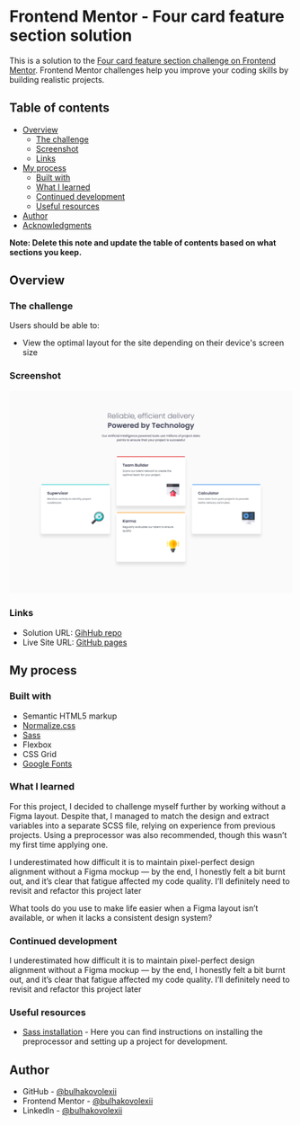 # Frontend Mentor - Four card feature section solution

This is a solution to the [Four card feature section challenge on Frontend Mentor](https://www.frontendmentor.io/challenges/four-card-feature-section-weK1eFYK). Frontend Mentor challenges help you improve your coding skills by building realistic projects.

## Table of contents

- [Overview](#overview)
  - [The challenge](#the-challenge)
  - [Screenshot](#screenshot)
  - [Links](#links)
- [My process](#my-process)
  - [Built with](#built-with)
  - [What I learned](#what-i-learned)
  - [Continued development](#continued-development)
  - [Useful resources](#useful-resources)
- [Author](#author)
- [Acknowledgments](#acknowledgments)

**Note: Delete this note and update the table of contents based on what sections you keep.**

## Overview

### The challenge

Users should be able to:

- View the optimal layout for the site depending on their device's screen size

### Screenshot

![](./images/screehshot.png)

### Links

- Solution URL: [GihHub repo](https://github.com/bulhakovolexii/four-card-feature-section/)
- Live Site URL: [GitHub pages](https://bulhakovolexii.github.io/four-card-feature-section/)

## My process

### Built with

- Semantic HTML5 markup
- [Normalize.css](https://necolas.github.io/normalize.css/)
- [Sass](https://sass-lang.com/)
- Flexbox
- CSS Grid
- [Google Fonts](https://fonts.google.com/)

### What I learned

For this project, I decided to challenge myself further by working without a Figma layout.
Despite that, I managed to match the design and extract variables into a separate SCSS file, relying on experience from previous projects. Using a preprocessor was also recommended, though this wasn’t my first time applying one.

I underestimated how difficult it is to maintain pixel-perfect design alignment without a Figma mockup — by the end, I honestly felt a bit burnt out, and it’s clear that fatigue affected my code quality. I’ll definitely need to revisit and refactor this project later

What tools do you use to make life easier when a Figma layout isn’t available, or when it lacks a consistent design system?

### Continued development

I underestimated how difficult it is to maintain pixel-perfect design alignment without a Figma mockup — by the end, I honestly felt a bit burnt out, and it’s clear that fatigue affected my code quality. I’ll definitely need to revisit and refactor this project later

### Useful resources

- [Sass installation](https://sass-lang.com/install/) - Here you can find instructions on installing the preprocessor and setting up a project for development.

## Author

- GitHub - [@bulhakovolexii](https://github.com/bulhakovolexii)
- Frontend Mentor - [@bulhakovolexii](https://www.frontendmentor.io/profile/bulhakovolexii)
- LinkedIn - [@bulhakovolexii](https://www.linkedin.com/in/bulhakovolexii/)
